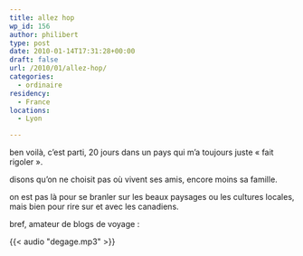 ```yaml
---
title: allez hop
wp_id: 156
author: philibert
type: post
date: 2010-01-14T17:31:28+00:00
draft: false
url: /2010/01/allez-hop/
categories:
  - ordinaire
residency:
  - France
locations:
  - Lyon

---
```

ben voilà, c&rsquo;est parti, 20 jours dans un pays qui m&rsquo;a toujours juste « fait rigoler ».

disons qu&rsquo;on ne choisit pas où vivent ses amis, encore moins sa famille.

on est pas là pour se branler sur les beaux paysages ou les cultures locales, mais bien pour rire sur et avec les canadiens.

bref, amateur de blogs de voyage :

{{< audio "degage.mp3" >}}